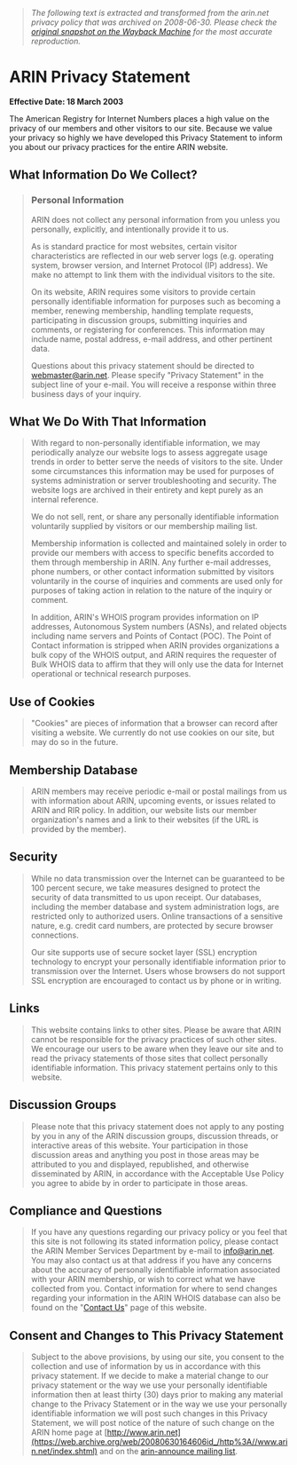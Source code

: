 > *The following text is extracted and transformed from the arin.net privacy policy that was archived on 2008-06-30. Please check the [original snapshot on the Wayback Machine](https://web.archive.org/web/20080630164606id_/http%3A//www.arin.net/privacy.html) for the most accurate reproduction.*

# ARIN Privacy Statement

**Effective Date: 18 March 2003**

The American Registry for Internet Numbers places a high value on the privacy of our members and other visitors to our site. Because we value your privacy so highly we have developed this Privacy Statement to inform you about our privacy practices for the entire ARIN website.

## What Information Do We Collect?

> ### Personal Information
> 
> ARIN does not collect any personal information from you unless you personally, explicitly, and intentionally provide it to us.
> 
> As is standard practice for most websites, certain visitor characteristics are reflected in our web server logs (e.g. operating system, browser version, and Internet Protocol (IP) address). We make no attempt to link them with the individual visitors to the site.
> 
> On its website, ARIN requires some visitors to provide certain personally identifiable information for purposes such as becoming a member, renewing membership, handling template requests, participating in discussion groups, submitting inquiries and comments, or registering for conferences. This information may include name, postal address, e-mail address, and other pertinent data.
> 
> Questions about this privacy statement should be directed to [webmaster@arin.net](mailto:webmaster@arin.net?Subject=Privacy%20Statement). Please specify "Privacy Statement" in the subject line of your e-mail. You will receive a response within three business days of your inquiry.

## What We Do With That Information

> With regard to non-personally identifiable information, we may periodically analyze our website logs to assess aggregate usage trends in order to better serve the needs of visitors to the site. Under some circumstances this information may be used for purposes of systems administration or server troubleshooting and security. The website logs are archived in their entirety and kept purely as an internal reference.
> 
> We do not sell, rent, or share any personally identifiable information voluntarily supplied by visitors or our membership mailing list.
> 
> Membership information is collected and maintained solely in order to provide our members with access to specific benefits accorded to them through membership in ARIN. Any further e-mail addresses, phone numbers, or other contact information submitted by visitors voluntarily in the course of inquiries and comments are used only for purposes of taking action in relation to the nature of the inquiry or comment.
> 
> In addition, ARIN's WHOIS program provides information on IP addresses, Autonomous System numbers (ASNs), and related objects including name servers and Points of Contact (POC). The Point of Contact information is stripped when ARIN provides organizations a bulk copy of the WHOIS output, and ARIN requires the requester of Bulk WHOIS data to affirm that they will only use the data for Internet operational or technical research purposes.

## Use of Cookies

> "Cookies" are pieces of information that a browser can record after visiting a website. We currently do not use cookies on our site, but may do so in the future.

## Membership Database

> ARIN members may receive periodic e-mail or postal mailings from us with information about ARIN, upcoming events, or issues related to ARIN and RIR policy. In addition, our website lists our member organization's names and a link to their websites (if the URL is provided by the member).

## Security

> While no data transmission over the Internet can be guaranteed to be 100 percent secure, we take measures designed to protect the security of data transmitted to us upon receipt. Our databases, including the member database and system administration logs, are restricted only to authorized users. Online transactions of a sensitive nature, e.g. credit card numbers, are protected by secure browser connections.
> 
> Our site supports use of secure socket layer (SSL) encryption technology to encrypt your personally identifiable information prior to transmission over the Internet. Users whose browsers do not support SSL encryption are encouraged to contact us by phone or in writing.

## Links

> This website contains links to other sites. Please be aware that ARIN cannot be responsible for the privacy practices of such other sites. We encourage our users to be aware when they leave our site and to read the privacy statements of those sites that collect personally identifiable information. This privacy statement pertains only to this website.

## Discussion Groups

> Please note that this privacy statement does not apply to any posting by you in any of the ARIN discussion groups, discussion threads, or interactive areas of this website. Your participation in those discussion areas and anything you post in those areas may be attributed to you and displayed, republished, and otherwise disseminated by ARIN, in accordance with the Acceptable Use Policy you agree to abide by in order to participate in those areas.

## Compliance and Questions

> If you have any questions regarding our privacy policy or you feel that this site is not following its stated information policy, please contact the ARIN Member Services Department by e-mail to [info@arin.net](mailto:info@arin.net?Subject=Member%20Privacy). You may also contact us at that address if you have any concerns about the accuracy of personally identifiable information associated with your ARIN membership, or wish to correct what we have collected from you. Contact information for where to send changes regarding your information in the ARIN WHOIS database can also be found on the "[Contact Us](https://web.archive.org/web/20080630164606id_/http%3A//www.arin.net/about_us/contact_us.html)" page of this website.

## Consent and Changes to This Privacy Statement

> Subject to the above provisions, by using our site, you consent to the collection and use of information by us in accordance with this privacy statement. If we decide to make a material change to our privacy statement or the way we use your personally identifiable information then at least thirty (30) days prior to making any material change to the Privacy Statement or in the way we use your personally identifiable information we will post such changes in this Privacy Statement, we will post notice of the nature of such change on the ARIN home page at [http://www.arin.net](https://web.archive.org/web/20080630164606id_/http%3A//www.arin.net/index.shtml) and on the [arin-announce mailing list](https://web.archive.org/web/20080630164606id_/http%3A//www.arin.net/mailing_lists/index.html). 
